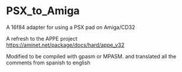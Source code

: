 # PSX_to_Amiga
A 16f84 adapter for using a PSX pad on Amiga/CD32

A refresh to the APPE project
https://aminet.net/package/docs/hard/appe_v32

Modified to be compiled with gpasm or MPASM.
and translated all the comments from spanish to english
